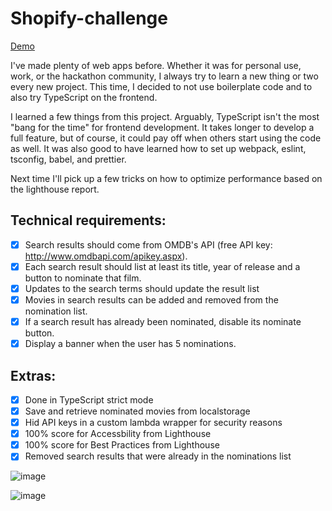 # Shopify-challenge

[Demo](https://kozr.github.io/shopify-challenge/)

I've made plenty of web apps before. Whether it was for personal use, work, or the hackathon community, I always try to learn a new thing or two every new project. This time, I decided to not use boilerplate code and to also try TypeScript on the frontend.

I learned a few things from this project. Arguably, TypeScript isn't the most "bang for the time" for frontend development. It takes longer to develop a full feature, but of course, it could pay off when others start using the code as well. It was also good to have learned how to set up webpack, eslint, tsconfig, babel, and prettier.

Next time I'll pick up a few tricks on how to optimize performance based on the lighthouse report.

## Technical requirements:
- [X] Search results should come from OMDB's API (free API key: http://www.omdbapi.com/apikey.aspx).
- [X] Each search result should list at least its title, year of release and a button to nominate that film.
- [X] Updates to the search terms should update the result list
- [X] Movies in search results can be added and removed from the nomination list.
- [X] If a search result has already been nominated, disable its nominate button.
- [X] Display a banner when the user has 5 nominations.

## Extras:
- [X] Done in TypeScript strict mode
- [X] Save and retrieve nominated movies from localstorage
- [X] Hid API keys in a custom lambda wrapper for security reasons
- [X] 100% score for Accessbility from Lighthouse
- [X] 100% score for Best Practices from Lighthouse
- [X] Removed search results that were already in the nominations list

![image](https://user-images.githubusercontent.com/40312631/103390274-6ac2d480-4ac8-11eb-9dfd-8bd6ef083202.png)

![image](https://user-images.githubusercontent.com/40312631/103403240-497fd980-4b04-11eb-9f3c-83f038b17bcd.png)
